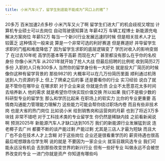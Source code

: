 ```yaml
---
title: 小米汽车火了，留学生到底能不能成为“风口上的猪”？
---
```

20多万
百米加速2点多秒
小米汽车又火了啊
留学生们进大厂的机会歧视又增加
计算机专业硕士可以去岗位
自动驾驶感知算法
年薪42万
车辆工程博士
新能源充电解决方案岗位
年薪52万
每当一个新兴行业发展迅速的时候
但是相关技术人才比较匮乏
这种情况一般来说
算是一个非常可选的利好赛道
但是赛道好
并导留学生求职的门槛和难度降低了
因为留学生求职的底层逻辑变了
学历对收入的影响变弱了
在过去10年呢
高学历基本等于高薪
而现在大厂
甚至都没有那么在乎你的名校身份
你像小米汽车
从2021年就开始了抢人大战
但最后招聘的比例呢
收到简历2万多份
入职的人只有300多人
当然你的留学身份有一大好处
就是投大厂简历的时候
像你这种有留学背景的
那些9821的
大概率可以在几万份简历里面
顺利通过机筛
送到人力资源的手上
但上了牌桌之后的事
还是要看你的行业
实习经验
说白了就是不管你在哪毕业
在哪求职
对于企业来说
你就是负债
企业不太愿意花太多时间去培养新人
他的需求
就是希望你尽快实现价值交换
所以如果
我们不是极少数的
科研型专业的留学生
那么和学历比起来
在职场上的软实力
比你的专业更重要
高情商沟通能力管理能力理解力
这些能力可能会帮你绕过职场内卷
而且有些非技术岗
也是大省的热门岗位
比如说小米
给到销售岗和运营岗的月薪
也到了将近3万多块钱
非常不错吧
对于工科技术类的专业留学生
你仍然是稀缺内挂
之前看新闻说啊
预测2025年
新能源汽车人才缺口达到105万
我们的新能源行业发展猛到说
连老椰子去广州
都要不断的谈产能过剩
产能过剩
尤其是三店人才最为短缺
而且大厂也不会在技术人才上含糊
对于这些岗位
企业还是很看重学历的
薪资待遇也很高
最后呢想跟各位学生啊
说的就是
不要因为一家企业火
就盲目跟风选专业
我们可能永远没有机会
去到那些改变世界的新兴行业
但有一些好专业
叫做永远不会被世界改变的专业
一进门你就是资产
你知道有哪些吗
